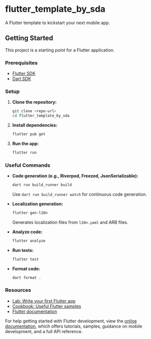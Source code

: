 # flutter_template_by_sda

A Flutter template to kickstart your next mobile app.

## Getting Started

This project is a starting point for a Flutter application.

### Prerequisites
- [Flutter SDK](https://docs.flutter.dev/get-started/install)
- [Dart SDK](https://dart.dev/get-dart)

### Setup
1. **Clone the repository:**
   ```sh
   git clone <repo-url>
   cd flutter_template_by_sda
   ```
2. **Install dependencies:**
   ```sh
   flutter pub get
   ```
3. **Run the app:**
   ```sh
   flutter run
   ```

### Useful Commands
- **Code generation (e.g., Riverpod, Freezed, JsonSerializable):**
  ```sh
  dart run build_runner build
  ```
  Use `dart run build_runner watch` for continuous code generation.

- **Localization generation:**
  ```sh
  flutter gen-l10n
  ```
  Generates localization files from `l10n.yaml` and ARB files.

- **Analyze code:**
  ```sh
  flutter analyze
  ```

- **Run tests:**
  ```sh
  flutter test
  ```

- **Format code:**
  ```sh
  dart format .
  ```

### Resources
- [Lab: Write your first Flutter app](https://docs.flutter.dev/get-started/codelab)
- [Cookbook: Useful Flutter samples](https://docs.flutter.dev/cookbook)
- [Flutter documentation](https://docs.flutter.dev/)

For help getting started with Flutter development, view the [online documentation](https://docs.flutter.dev/), which offers tutorials, samples, guidance on mobile development, and a full API reference.
